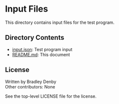 # Input Files

This directory contains input files for the test program.

## Directory Contents

* [input.json](input.json): Test program input
* [README.md](README.md): This document

## License

Written by Bradley Denby  
Other contributors: None

See the top-level LICENSE file for the license.
